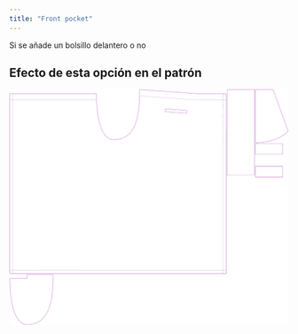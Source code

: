 ```yaml
---
title: "Front pocket"
---
```


Si se añade un bolsillo delantero o no

## Efecto de esta opción en el patrón

![Esta imagen muestra el efecto de esta opción superponiendo varias variantes que tienen un valor diferente para esta opción](waralee_frontpocket_sample.svg "Efecto de esta opción en el patrón")
